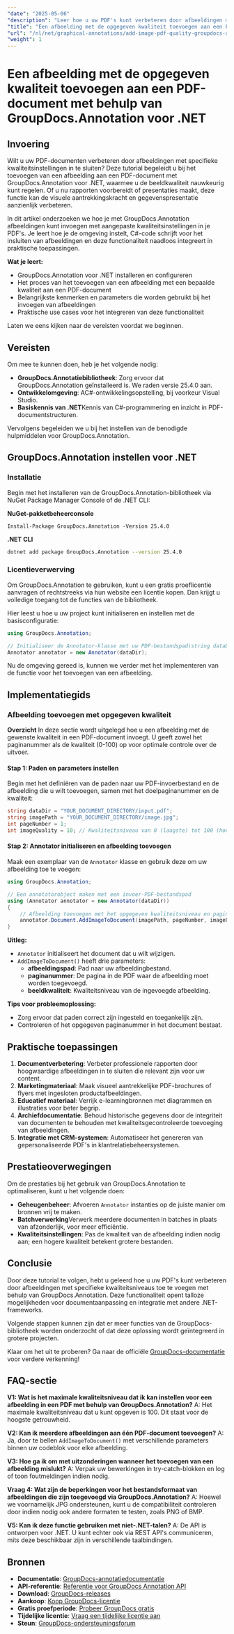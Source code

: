 ```yaml
---
"date": "2025-05-06"
"description": "Leer hoe u uw PDF's kunt verbeteren door afbeeldingen met specifieke kwaliteitsniveaus toe te voegen met GroupDocs.Annotation voor .NET. Verbeter de visuele aantrekkingskracht van uw documenten en de presentatie van uw gegevens."
"title": "Een afbeelding met de opgegeven kwaliteit toevoegen aan een PDF-document met behulp van GroupDocs.Annotation voor .NET"
"url": "/nl/net/graphical-annotations/add-image-pdf-quality-groupdocs-annotation-net/"
"weight": 1
---
```


# Een afbeelding met de opgegeven kwaliteit toevoegen aan een PDF-document met behulp van GroupDocs.Annotation voor .NET

## Invoering

Wilt u uw PDF-documenten verbeteren door afbeeldingen met specifieke kwaliteitsinstellingen in te sluiten? Deze tutorial begeleidt u bij het toevoegen van een afbeelding aan een PDF-document met GroupDocs.Annotation voor .NET, waarmee u de beeldkwaliteit nauwkeurig kunt regelen. Of u nu rapporten voorbereidt of presentaties maakt, deze functie kan de visuele aantrekkingskracht en gegevenspresentatie aanzienlijk verbeteren.

In dit artikel onderzoeken we hoe je met GroupDocs.Annotation afbeeldingen kunt invoegen met aangepaste kwaliteitsinstellingen in je PDF's. Je leert hoe je de omgeving instelt, C#-code schrijft voor het insluiten van afbeeldingen en deze functionaliteit naadloos integreert in praktische toepassingen.

**Wat je leert:**
- GroupDocs.Annotation voor .NET installeren en configureren
- Het proces van het toevoegen van een afbeelding met een bepaalde kwaliteit aan een PDF-document
- Belangrijkste kenmerken en parameters die worden gebruikt bij het invoegen van afbeeldingen
- Praktische use cases voor het integreren van deze functionaliteit

Laten we eens kijken naar de vereisten voordat we beginnen.

## Vereisten

Om mee te kunnen doen, heb je het volgende nodig:
- **GroupDocs.Annotatiebibliotheek**: Zorg ervoor dat GroupDocs.Annotation geïnstalleerd is. We raden versie 25.4.0 aan.
- **Ontwikkelomgeving**: AC#-ontwikkelingsopstelling, bij voorkeur Visual Studio.
- **Basiskennis van .NET**Kennis van C#-programmering en inzicht in PDF-documentstructuren.

Vervolgens begeleiden we u bij het instellen van de benodigde hulpmiddelen voor GroupDocs.Annotation.

## GroupDocs.Annotation instellen voor .NET

### Installatie

Begin met het installeren van de GroupDocs.Annotation-bibliotheek via NuGet Package Manager Console of de .NET CLI:

**NuGet-pakketbeheerconsole**
```shell
Install-Package GroupDocs.Annotation -Version 25.4.0
```

**\.NET CLI**
```bash
dotnet add package GroupDocs.Annotation --version 25.4.0
```

### Licentieverwerving

Om GroupDocs.Annotation te gebruiken, kunt u een gratis proeflicentie aanvragen of rechtstreeks via hun website een licentie kopen. Dan krijgt u volledige toegang tot de functies van de bibliotheek.

Hier leest u hoe u uw project kunt initialiseren en instellen met de basisconfiguratie:

```csharp
using GroupDocs.Annotation;

// Initialiseer de Annotator-klasse met uw PDF-bestandspad\string dataDir = "YOUR_DOCUMENT_DIRECTORY/input.pdf";
Annotator annotator = new Annotator(dataDir);
```

Nu de omgeving gereed is, kunnen we verder met het implementeren van de functie voor het toevoegen van een afbeelding.

## Implementatiegids

### Afbeelding toevoegen met opgegeven kwaliteit

**Overzicht**
In deze sectie wordt uitgelegd hoe u een afbeelding met de gewenste kwaliteit in een PDF-document invoegt. U geeft zowel het paginanummer als de kwaliteit (0-100) op voor optimale controle over de uitvoer.

#### Stap 1: Paden en parameters instellen
Begin met het definiëren van de paden naar uw PDF-invoerbestand en de afbeelding die u wilt toevoegen, samen met het doelpaginanummer en de kwaliteit:

```csharp
string dataDir = "YOUR_DOCUMENT_DIRECTORY/input.pdf";
string imagePath = "YOUR_DOCUMENT_DIRECTORY/image.jpg";
int pageNumber = 1;
int imageQuality = 10; // Kwaliteitsniveau van 0 (laagste) tot 100 (hoogste)
```

#### Stap 2: Annotator initialiseren en afbeelding toevoegen
Maak een exemplaar van de `Annotator` klasse en gebruik deze om uw afbeelding toe te voegen:

```csharp
using GroupDocs.Annotation;

// Een annotatorobject maken met een invoer-PDF-bestandspad
using (Annotator annotator = new Annotator(dataDir))
{
    // Afbeelding toevoegen met het opgegeven kwaliteitsniveau en paginanummer
    annotator.Document.AddImageToDocument(imagePath, pageNumber, imageQuality);
}
```

**Uitleg:**
- `Annotator` initialiseert het document dat u wilt wijzigen.
- `AddImageToDocument()` heeft drie parameters:
  - **afbeeldingspad**: Pad naar uw afbeeldingbestand.
  - **paginanummer**: De pagina in de PDF waar de afbeelding moet worden toegevoegd.
  - **beeldkwaliteit**: Kwaliteitsniveau van de ingevoegde afbeelding.

**Tips voor probleemoplossing:**
- Zorg ervoor dat paden correct zijn ingesteld en toegankelijk zijn.
- Controleren of het opgegeven paginanummer in het document bestaat.

## Praktische toepassingen
1. **Documentverbetering**: Verbeter professionele rapporten door hoogwaardige afbeeldingen in te sluiten die relevant zijn voor uw content.
2. **Marketingmateriaal**: Maak visueel aantrekkelijke PDF-brochures of flyers met ingesloten productafbeeldingen.
3. **Educatief materiaal**: Verrijk e-learningbronnen met diagrammen en illustraties voor beter begrip.
4. **Archiefdocumentatie**: Behoud historische gegevens door de integriteit van documenten te behouden met kwaliteitsgecontroleerde toevoeging van afbeeldingen.
5. **Integratie met CRM-systemen**: Automatiseer het genereren van gepersonaliseerde PDF's in klantrelatiebeheersystemen.

## Prestatieoverwegingen
Om de prestaties bij het gebruik van GroupDocs.Annotation te optimaliseren, kunt u het volgende doen:
- **Geheugenbeheer**: Afvoeren `Annotator` instanties op de juiste manier om bronnen vrij te maken.
- **Batchverwerking**Verwerk meerdere documenten in batches in plaats van afzonderlijk, voor meer efficiëntie.
- **Kwaliteitsinstellingen**: Pas de kwaliteit van de afbeelding indien nodig aan; een hogere kwaliteit betekent grotere bestanden.

## Conclusie
Door deze tutorial te volgen, hebt u geleerd hoe u uw PDF's kunt verbeteren door afbeeldingen met specifieke kwaliteitsniveaus toe te voegen met behulp van GroupDocs.Annotation. Deze functionaliteit opent talloze mogelijkheden voor documentaanpassing en integratie met andere .NET-frameworks.

Volgende stappen kunnen zijn dat er meer functies van de GroupDocs-bibliotheek worden onderzocht of dat deze oplossing wordt geïntegreerd in grotere projecten.

Klaar om het uit te proberen? Ga naar de officiële [GroupDocs-documentatie](https://docs.groupdocs.com/annotation/net/) voor verdere verkenning!

## FAQ-sectie
**V1: Wat is het maximale kwaliteitsniveau dat ik kan instellen voor een afbeelding in een PDF met behulp van GroupDocs.Annotation?**
A: Het maximale kwaliteitsniveau dat u kunt opgeven is 100. Dit staat voor de hoogste getrouwheid.

**V2: Kan ik meerdere afbeeldingen aan één PDF-document toevoegen?**
A: Ja, door te bellen `AddImageToDocument()` met verschillende parameters binnen uw codeblok voor elke afbeelding.

**V3: Hoe ga ik om met uitzonderingen wanneer het toevoegen van een afbeelding mislukt?**
A: Verpak uw bewerkingen in try-catch-blokken en log of toon foutmeldingen indien nodig.

**Vraag 4: Wat zijn de beperkingen voor het bestandsformaat van afbeeldingen die zijn toegevoegd via GroupDocs.Annotation?**
A: Hoewel we voornamelijk JPG ondersteunen, kunt u de compatibiliteit controleren door indien nodig ook andere formaten te testen, zoals PNG of BMP.

**V5: Kan ik deze functie gebruiken met niet-.NET-talen?**
A: De API is ontworpen voor .NET. U kunt echter ook via REST API's communiceren, mits deze beschikbaar zijn in verschillende taalbindingen.

## Bronnen
- **Documentatie**: [GroupDocs-annotatiedocumentatie](https://docs.groupdocs.com/annotation/net/)
- **API-referentie**: [Referentie voor GroupDocs Annotation API](https://reference.groupdocs.com/annotation/net/)
- **Download**: [GroupDocs-releases](https://releases.groupdocs.com/annotation/net/)
- **Aankoop**: [Koop GroupDocs-licentie](https://purchase.groupdocs.com/buy)
- **Gratis proefperiode**: [Probeer GroupDocs gratis](https://releases.groupdocs.com/annotation/net/)
- **Tijdelijke licentie**: [Vraag een tijdelijke licentie aan](https://purchase.groupdocs.com/temporary-license/)
- **Steun**: [GroupDocs-ondersteuningsforum](https://forum.groupdocs.com/c/annotation/)